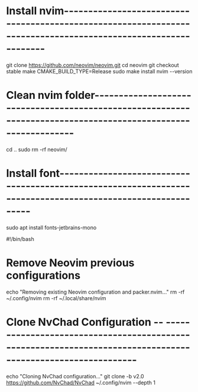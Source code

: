 # Install nvim--------------------------------------------------------------------------------------------------------------

git clone https://github.com/neovim/neovim.git
cd neovim
git checkout stable
make CMAKE_BUILD_TYPE=Release
sudo make install
nvim --version

# Clean nvim folder--------------------------------------------------------------------------------------------------------------

cd .. 
sudo rm -rf neovim/

# Install font------------------------------------------------------------------------------------------------------------

sudo apt install fonts-jetbrains-mono

#!/bin/bash

# Remove Neovim previous configurations 
echo "Removing existing Neovim configuration and packer.nvim..."
rm -rf ~/.config/nvim
rm -rf ~/.local/share/nvim


# Clone NvChad Configuration -- ------------------------------------------------------------------------------------------------------------
echo "Cloning NvChad configuration..."
git clone -b v2.0 https://github.com/NvChad/NvChad ~/.config/nvim --depth 1



